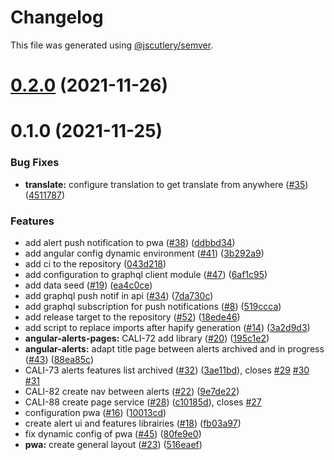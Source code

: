 # Changelog

This file was generated using [@jscutlery/semver](https://github.com/jscutlery/semver).

# [0.2.0](https://github.com/tractr/cali/compare/v0.1.0...v0.2.0) (2021-11-26)



# 0.1.0 (2021-11-25)


### Bug Fixes

* **translate:** configure translation to get translate from anywhere ([#35](https://github.com/tractr/cali/issues/35)) ([4511787](https://github.com/tractr/cali/commit/4511787816a52aea710f769fd67ea0f956b436da))


### Features

* add alert push notification to pwa ([#38](https://github.com/tractr/cali/issues/38)) ([ddbbd34](https://github.com/tractr/cali/commit/ddbbd3479cef03d153f4b4a961dce1f8b5bb38a9))
* add angular config dynamic environment ([#41](https://github.com/tractr/cali/issues/41)) ([3b292a9](https://github.com/tractr/cali/commit/3b292a9d958cf8d2ed058430211e2233c9baf265))
* add ci to the repository ([043d218](https://github.com/tractr/cali/commit/043d218fcde47bff43ddc58387de962d6b8f910d))
* add configuration to graphql client module ([#47](https://github.com/tractr/cali/issues/47)) ([6af1c95](https://github.com/tractr/cali/commit/6af1c95a73faa46360d4ff55ccba0d5554190af9))
* add data seed ([#19](https://github.com/tractr/cali/issues/19)) ([ea4c0ce](https://github.com/tractr/cali/commit/ea4c0ceb07615edd6941f150db304d54a70f35cf))
* add graphql push notif in api ([#34](https://github.com/tractr/cali/issues/34)) ([7da730c](https://github.com/tractr/cali/commit/7da730cbad9e5be0bd9678088746c67e84435f69))
* add graphql subscription for push notifications ([#8](https://github.com/tractr/cali/issues/8)) ([519ccca](https://github.com/tractr/cali/commit/519ccca368468db3083c45e096304c540053a6c7))
* add release target to the repository ([#52](https://github.com/tractr/cali/issues/52)) ([18ede46](https://github.com/tractr/cali/commit/18ede46953a8fa6b6ee44a8594741340209ae25a))
* add script to replace imports after hapify generation ([#14](https://github.com/tractr/cali/issues/14)) ([3a2d9d3](https://github.com/tractr/cali/commit/3a2d9d396e585b6784821ed0adf6f8fffc1578b5))
* **angular-alerts-pages:** CALI-72 add library ([#20](https://github.com/tractr/cali/issues/20)) ([195c1e2](https://github.com/tractr/cali/commit/195c1e225d3bb3627f8884a08c9a15905ec5fb08))
* **angular-alerts:** adapt title page between alerts archived and in progress ([#43](https://github.com/tractr/cali/issues/43)) ([88ea85c](https://github.com/tractr/cali/commit/88ea85c4209867975fa15f3264d2e45bd474f8db))
* CALI-73 alerts features list archived ([#32](https://github.com/tractr/cali/issues/32)) ([3ae11bd](https://github.com/tractr/cali/commit/3ae11bd696c3d87e4219b80bcbf810862c1fd572)), closes [#29](https://github.com/tractr/cali/issues/29) [#30](https://github.com/tractr/cali/issues/30) [#31](https://github.com/tractr/cali/issues/31)
* CALI-82 create nav between alerts ([#22](https://github.com/tractr/cali/issues/22)) ([9e7de22](https://github.com/tractr/cali/commit/9e7de22ef43263fea18a867e6a0bd62b692e26f9))
* CALI-88 create page service ([#28](https://github.com/tractr/cali/issues/28)) ([c10185d](https://github.com/tractr/cali/commit/c10185dde8c353ea924d056b5868dff8871a4235)), closes [#27](https://github.com/tractr/cali/issues/27)
* configuration pwa ([#16](https://github.com/tractr/cali/issues/16)) ([10013cd](https://github.com/tractr/cali/commit/10013cd4d81df43a78c9fed3b28b0f5dfd6296d1))
* create alert ui and features librairies ([#18](https://github.com/tractr/cali/issues/18)) ([fb03a97](https://github.com/tractr/cali/commit/fb03a97e913898201f0feb50cfa46860c356818b))
* fix dynamic config of pwa ([#45](https://github.com/tractr/cali/issues/45)) ([80fe9e0](https://github.com/tractr/cali/commit/80fe9e05be2aafeb94d8f2db3021c5376f84411a))
* **pwa:** create general layout ([#23](https://github.com/tractr/cali/issues/23)) ([516eaef](https://github.com/tractr/cali/commit/516eaef232b8e98255856b6d79e55088eb8f902f))
